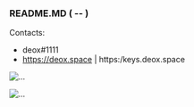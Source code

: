 ### README.MD ( -- )

Contacts:
- deox#1111
- https://deox.space | https:/keys.deox.space

![...](https://github-readme-stats.vercel.app/api?username=deox1111&show_icons=true&title_color=fff&icon_color=79ff97&text_color=9f9f9f&bg_color=151515&count_private=true)

![...](https://spotify-github-profile.vercel.app/api/view.svg?uid=0v65sz7wwwkckemhr78fxnrdp&redirect=true][https://spotify-github-profile.vercel.app/api/view.svg?uid=0v65sz7wwwkckemhr78fxnrdp&cover_image=true&theme=default&bar_color=53b14f&bar_color_cover=false)
